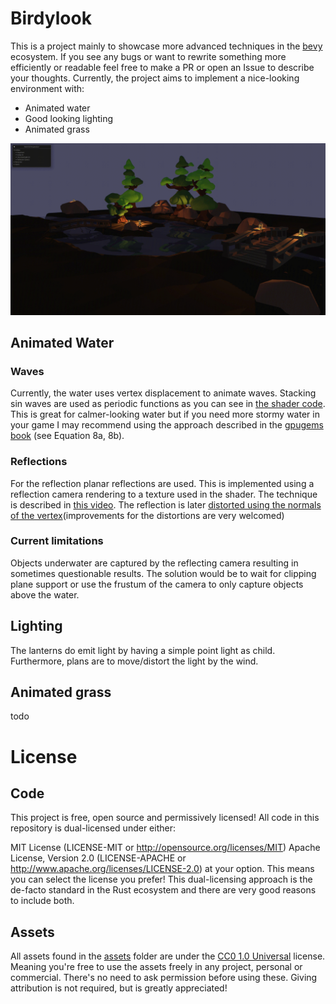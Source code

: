 # Birdylook
This is a project mainly to showcase more advanced techniques in the [bevy](https://bevyengine.org/) ecosystem.
If you see any bugs or want to rewrite something more efficiently or readable feel free to make a PR or open an Issue to describe your thoughts.
Currently, the project aims to implement a nice-looking environment with:
- Animated water
- Good looking lighting
- Animated grass

![Showcase](assets/showcase.gif)
## Animated Water
### Waves
Currently, the water uses vertex displacement to animate waves.
Stacking sin waves are used as periodic functions as you can see in [the shader code](assets/shaders/water_shader.wgsl). This is great for calmer-looking water but if you need more stormy water in your game I may recommend using the approach described in the [gpugems book](https://developer.nvidia.com/gpugems/gpugems/part-i-natural-effects/chapter-1-effective-water-simulation-physical-models) (see Equation 8a, 8b).

### Reflections
For the reflection planar reflections are used. 
This is implemented using a reflection camera rendering to a texture used in the shader.
The technique is described in [this video](https://www.youtube.com/watch?v=GADTasvDOX4&list=PLRIWtICgwaX23jiqVByUs0bqhnalNTNZh&index=4).
The reflection is later [distorted using the normals of the vertex](assets/shaders/water_shader.wgsl)(improvements for the distortions are very welcomed)

### Current limitations
Objects underwater are captured by the reflecting camera resulting in sometimes questionable results.
The solution would be to wait for clipping plane support or use the frustum of the camera to only capture objects above the water.

## Lighting
The lanterns do emit light by having a simple point light as child. 
Furthermore, plans are to move/distort the light by the wind.

## Animated grass
todo

# License
## Code
This project is free, open source and permissively licensed! All code in this repository is dual-licensed under either:

MIT License (LICENSE-MIT or http://opensource.org/licenses/MIT)
Apache License, Version 2.0 (LICENSE-APACHE or http://www.apache.org/licenses/LICENSE-2.0)
at your option. This means you can select the license you prefer! This dual-licensing approach is the de-facto standard in the Rust ecosystem and there are very good reasons to include both.

## Assets
All assets found in the [assets](assets/) folder are under the [CC0 1.0 Universal](https://creativecommons.org/publicdomain/zero/1.0/) license. 
Meaning you're free to use the assets freely in any project, personal or commercial. There's no need to ask permission before using these. Giving attribution is not required, but is greatly appreciated! 